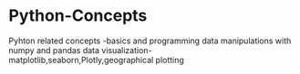 # Python-Concepts
Pyhton related concepts -basics and programming
data manipulations with numpy and pandas
data visualization-matplotlib,seaborn,Plotly,geographical plotting
